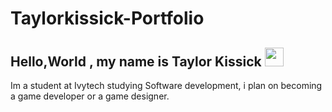 # Taylorkissick-Portfolio
## Hello,World , my name is Taylor Kissick  <img src="https://raw.githubusercontent.com/aemmadi/aemmadi/master/wave.gif" width="30px" height="30px">

Im a student at Ivytech studying Software development, i plan on becoming a game developer or a game designer.
